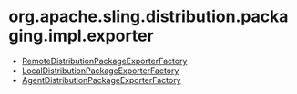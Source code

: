 # org.apache.sling.distribution.packaging.impl.exporter

 * [RemoteDistributionPackageExporterFactory](./org/apache/sling/distribution/packaging/impl/exporter/RemoteDistributionPackageExporterFactory.md)
 * [LocalDistributionPackageExporterFactory](./org/apache/sling/distribution/packaging/impl/exporter/LocalDistributionPackageExporterFactory.md)
 * [AgentDistributionPackageExporterFactory](./org/apache/sling/distribution/packaging/impl/exporter/AgentDistributionPackageExporterFactory.md)
